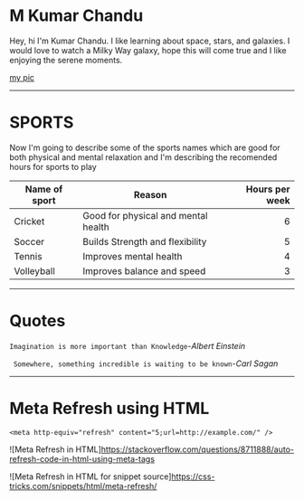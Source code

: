 # M Kumar Chandu
Hey, hi I'm Kumar Chandu. I like learning about space, stars, and galaxies. I would love to watch a Milky Way galaxy, hope this will come true and I like enjoying the serene moments.


[my pic](https://github.com/kumarchandu21/my2-Mallireddy/blob/main/Pic)

---
# SPORTS
Now I'm going to describe some of the sports names which are good for both physical and mental relaxation and I'm describing the recomended hours for sports to play

| Name of sport | Reason | Hours per week |
| --- | --- | ---:|
| Cricket | Good for physical and mental health | 6 |
| Soccer  | Builds Strength and flexibility | 5 |
| Tennis  | Improves mental health | 4 |
| Volleyball | Improves balance and speed | 3 |

---

# Quotes
```Imagination is more important than Knowledge```-*Albert Einstein*

``` Somewhere, something incredible is waiting to be known```-*Carl Sagan*

---

# Meta Refresh using HTML 
```
<meta http-equiv="refresh" content="5;url=http://example.com/" />
```
![Meta Refresh in HTML]<https://stackoverflow.com/questions/8711888/auto-refresh-code-in-html-using-meta-tags>

![Meta Refresh in HTML for snippet source]<https://css-tricks.com/snippets/html/meta-refresh/>

